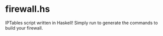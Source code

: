 firewall.hs
===========

IPTables script written in Haskell! Simply run to generate the commands to build your firewall.
